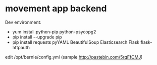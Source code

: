 # movement app backend

Dev environment:

* yum install python-pip python-psycopg2
* pip install --upgrade pip
* pip install requests pyYAML BeautifulSoup Elasticsearch Flask flask-httpauth


edit /opt/bernie/config.yml (sample http://pastebin.com/5rqFfCMJ)
